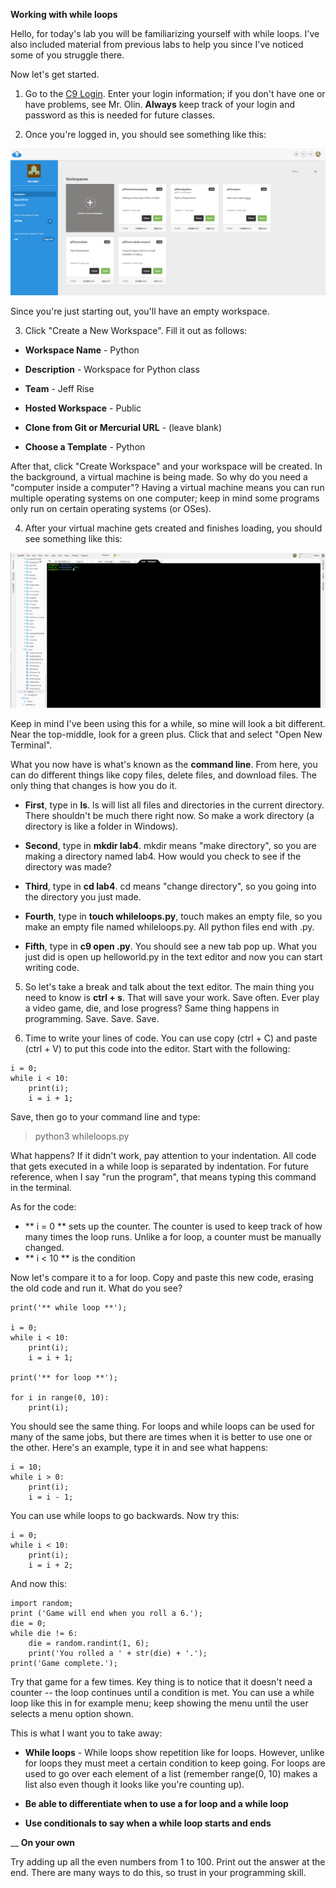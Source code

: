 **Working with while loops**

Hello, for today's lab you will be familiarizing yourself with while loops.  I've also included material from previous labs to help you since I've noticed some of you struggle there.  

Now let's get started.

1. Go to the [C9 Login](https://c9.io/login).  Enter your login information; if you don't have one or have problems, see Mr. Olin.  **Always** keep track of your login and password as this is needed for future classes. 

2. Once you're logged in, you should see something like this:

![workspaces](https://github.com/olindgallet/jeff-rise-class/blob/master/python/lab1/c9workspaces.png)

Since you're just starting out, you'll have an empty workspace.  

3.  Click "Create a New Workspace".  Fill it out as follows:

- **Workspace Name** - Python

- **Description** - Workspace for Python class

- **Team** - Jeff Rise

- **Hosted Workspace** - Public

- **Clone from Git or Mercurial URL** - (leave blank)

- **Choose a Template** - Python

After that, click "Create Workspace" and your workspace will be created.  In the background, a virtual machine is being made.  So why do you need a "computer inside a computer"?  Having a virtual machine means you can run multiple operating systems on one computer; keep in mind some programs only run on certain operating systems (or OSes).

4.  After your virtual machine gets created and finishes loading, you should see something like this:

![c9interior](https://github.com/olindgallet/jeff-rise-class/blob/master/python/lab1/cloud9interior.png)

Keep in mind I've been using this for a while, so mine will look a bit different.  Near the top-middle, look for a green plus.  Click that and select "Open New Terminal".

What you now have is what's known as the **command line**.  From here, you can do different things like copy files, delete files, and download files.  The only thing that changes is how you do it.

- **First**, type in **ls**.  ls will list all files and directories in the current directory.  There shouldn't be much there right now.  So make a work directory (a directory is like a folder in Windows).

- **Second**, type in **mkdir lab4**.  mkdir means "make directory", so you are making a directory named lab4.  How would you check to see if the directory was made?

- **Third**, type in **cd lab4**.  cd means "change directory", so you going into the directory you just made.

- **Fourth**, type in **touch whileloops.py**, touch makes an empty file, so you make an empty file named whileloops.py.  All python files end with .py.  

- **Fifth**, type in **c9 open .py**.  You should see a new tab pop up.  What you just did is open up helloworld.py in the text editor and now you can start writing code.

5.  So let's take a break and talk about the text editor.  The main thing you need to know is **ctrl + s**.  That will save your work.  Save often.  Ever play a video game, die, and lose progress?  Same thing happens in programming.  Save.  Save.  Save.

6.  Time to write your lines of code.  You can use copy (ctrl + C) and paste (ctrl + V) to put this code into the editor.  Start with the following:

```
i = 0;
while i < 10:
    print(i);
    i = i + 1;
```

Save, then go to your command line and type:

> python3 whileloops.py

What happens?  If it didn't work, pay attention to your indentation.  All code that gets executed in a while loop is separated by indentation.  For future reference, when I say "run the program", that means typing this command in the terminal.

As for the code:
- ** i = 0 ** sets up the counter.  The counter is used to keep track of how many times the loop runs.  Unlike a for loop, a counter must be manually changed.
- ** i < 10 ** is the condition 

Now let's compare it to a for loop.  Copy and paste this new code, erasing the old code and run it.  What do you see?

```
print('** while loop **');

i = 0;
while i < 10:
    print(i);
    i = i + 1;

print('** for loop **');
    
for i in range(0, 10):
    print(i);
```

You should see the same thing.  For loops and while loops can be used for many of the same jobs, but there are times when it is better to use one or the other.  Here's an example, type it in and see what happens:

```
i = 10;
while i > 0:
    print(i);
    i = i - 1;    
```

You can use while loops to go backwards.  Now try this:

```
i = 0;
while i < 10:
    print(i);
    i = i + 2;
```

And now this:

```
import random;
print ('Game will end when you roll a 6.');
die = 0;
while die != 6:
    die = random.randint(1, 6);
    print('You rolled a ' + str(die) + '.');
print('Game complete.');
```

Try that game for a few times.  Key thing is to notice that it doesn't need a counter -- the loop continues until a condition is met.  You can use a while loop like this in for example menu; keep showing the menu until the user selects a menu option shown.

This is what I want you to take away:

- **While loops** - While loops show repetition like for loops.  However, unlike for loops they must meet a certain condition to keep going.  For loops are used to go over each element of a list (remember range(0, 10) makes a list also even though it looks like you're counting up).

- **Be able to differentiate when to use a for loop and a while loop**

- **Use conditionals to say when a while loop starts and ends**

__
**On your own**

Try adding up all the even numbers from 1 to 100.  Print out the answer at the end.  There are many ways to do this, so trust in your programming skill.  
